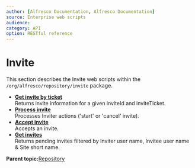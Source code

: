```yaml
---
author: [Alfresco Documentation, Alfresco Documentation]
source: Enterprise web scripts
audience: 
category: API
option: RESTful reference
---
```


# Invite

This section describes the Invite web scripts within the `/org/alfresco/repository/invite` package.

-   **[Get invite by ticket](../references/RESTful-InviteInvite-by-ticketGet.md)**  
 Returns invite information for a given inviteId and inviteTicket.
-   **[Process invite](../references/RESTful-InviteInviteGet.md)**  
 Processes Inviter actions \('start' or 'cancel' invite\).
-   **[Accept invite](../references/RESTful-InviteInviteresponsePut.md)**  
 Accepts an invite.
-   **[Get invites](../references/RESTful-InviteInvitesGet.md)**  
 Returns pending invites filtered by Inviter user name, Invitee user name & Site short name.

**Parent topic:**[Repository](../references/RESTful-Repository.md)

